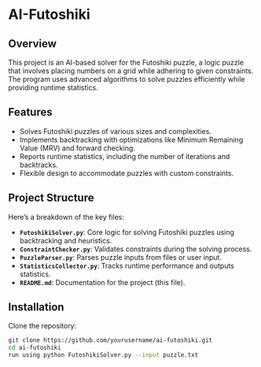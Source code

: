# **AI-Futoshiki**

## **Overview**
This project is an AI-based solver for the Futoshiki puzzle, a logic puzzle that involves placing numbers on a grid while adhering to given constraints. The program uses advanced algorithms to solve puzzles efficiently while providing runtime statistics.

## **Features**
- Solves Futoshiki puzzles of various sizes and complexities.
- Implements backtracking with optimizations like Minimum Remaining Value (MRV) and forward checking.
- Reports runtime statistics, including the number of iterations and backtracks.
- Flexible design to accommodate puzzles with custom constraints.

## **Project Structure**
Here’s a breakdown of the key files:

- **`FutoshikiSolver.py`**: Core logic for solving Futoshiki puzzles using backtracking and heuristics.
- **`ConstraintChecker.py`**: Validates constraints during the solving process.
- **`PuzzleParser.py`**: Parses puzzle inputs from files or user input.
- **`StatisticsCollector.py`**: Tracks runtime performance and outputs statistics.
- **`README.md`**: Documentation for the project (this file).

## **Installation**
Clone the repository:
```bash
git clone https://github.com/yourusername/ai-futoshiki.git
cd ai-futoshiki
run using python FutoshikiSolver.py --input puzzle.txt